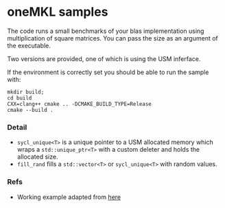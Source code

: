 # oneMKL samples

The code runs a small benchmarks of your blas implementation using multiplication of square matrices. You can pass the
size as an argument of the executable.

Two versions are provided, one of which is using the USM inferface.

If the environment is correctly set you should be able to run the sample with:

```
mkdir build; 
cd build 
CXX=clang++ cmake .. -DCMAKE_BUILD_TYPE=Release
cmake --build .
```

### Detail

- `sycl_unique<T>` is a unique pointer to a USM allocated memory which wraps a `std::unique_ptr<T>` with a custom
  deleter and holds the allocated size.
- `fill_rand` fills a `std::vector<T>` or `sycl_unique<T>` with random values.

### Refs

- Working example adapted
  from [here](https://software.intel.com/content/www/us/en/develop/documentation/oneapi-programming-guide/top/api-based-programming/intel-oneapi-math-kernel-library-onemkl/onemkl-code-sample.html)
